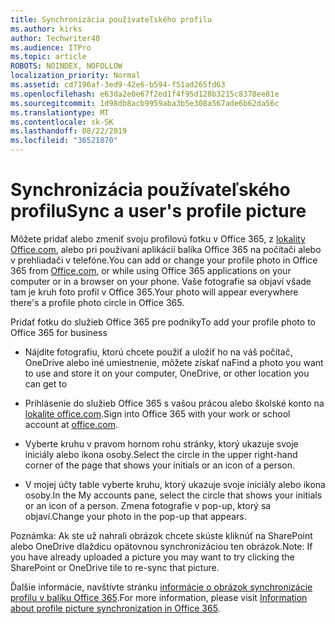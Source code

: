```yaml
---
title: Synchronizácia používateľského profilu
ms.author: kirks
author: Techwriter40
ms.audience: ITPro
ms.topic: article
ROBOTS: NOINDEX, NOFOLLOW
localization_priority: Normal
ms.assetid: cd7196af-3ed9-42e6-b594-f51ad265fd63
ms.openlocfilehash: e63da2e0e67f2ed1f4f95d128b3215c8378ee81e
ms.sourcegitcommit: 1d98db8acb9959aba3b5e308a567ade6b62da56c
ms.translationtype: MT
ms.contentlocale: sk-SK
ms.lasthandoff: 08/22/2019
ms.locfileid: "36521870"
---
```

# <a name="sync-a-users-profile-picture"></a><span data-ttu-id="aa7f4-102">Synchronizácia používateľského profilu</span><span class="sxs-lookup"><span data-stu-id="aa7f4-102">Sync a user's profile picture</span></span>

<span data-ttu-id="aa7f4-103">Môžete pridať alebo zmeniť svoju profilovú fotku v Office 365, z [lokality Office.com](http://www.office.com), alebo pri používaní aplikácií balíka Office 365 na počítači alebo v prehliadači v telefóne.</span><span class="sxs-lookup"><span data-stu-id="aa7f4-103">You can add or change your profile photo in Office 365 from [Office.com](http://www.office.com), or while using Office 365 applications on your computer or in a browser on your phone.</span></span> <span data-ttu-id="aa7f4-104">Vaše fotografie sa objaví všade tam je kruh foto profil v Office 365.</span><span class="sxs-lookup"><span data-stu-id="aa7f4-104">Your photo will appear everywhere there's a profile photo circle in Office 365.</span></span>

<span data-ttu-id="aa7f4-105">Pridať fotku do služieb Office 365 pre podniky</span><span class="sxs-lookup"><span data-stu-id="aa7f4-105">To add your profile photo to Office 365 for business</span></span>

- <span data-ttu-id="aa7f4-106">Nájdite fotografiu, ktorú chcete použiť a uložiť ho na váš počítač, OneDrive alebo iné umiestnenie, môžete získať na</span><span class="sxs-lookup"><span data-stu-id="aa7f4-106">Find a photo you want to use and store it on your computer, OneDrive, or other location you can get to</span></span>

- <span data-ttu-id="aa7f4-107">Prihlásenie do služieb Office 365 s vašou prácou alebo školské konto na [lokalite office.com](http://www.office.com).</span><span class="sxs-lookup"><span data-stu-id="aa7f4-107">Sign into Office 365 with your work or school account at [office.com](http://www.office.com).</span></span>

- <span data-ttu-id="aa7f4-108">Vyberte kruhu v pravom hornom rohu stránky, ktorý ukazuje svoje iniciály alebo ikona osoby.</span><span class="sxs-lookup"><span data-stu-id="aa7f4-108">Select the circle in the upper right-hand corner of the page that shows your initials or an icon of a person.</span></span>

- <span data-ttu-id="aa7f4-109">V mojej účty table vyberte kruhu, ktorý ukazuje svoje iniciály alebo ikona osoby.</span><span class="sxs-lookup"><span data-stu-id="aa7f4-109">In the My accounts pane, select the circle that shows your initials or an icon of a person.</span></span> <span data-ttu-id="aa7f4-110">Zmena fotografie v pop-up, ktorý sa objaví.</span><span class="sxs-lookup"><span data-stu-id="aa7f4-110">Change your photo in the pop-up that appears.</span></span>

<span data-ttu-id="aa7f4-111">Poznámka: Ak ste už nahrali obrázok chcete skúste kliknúť na SharePoint alebo OneDrive dlaždicu opätovnou synchronizáciou ten obrázok.</span><span class="sxs-lookup"><span data-stu-id="aa7f4-111">Note: If you have already uploaded a picture you may want to try clicking the SharePoint or OneDrive tile to re-sync that picture.</span></span>

<span data-ttu-id="aa7f4-112">Ďalšie informácie, navštívte stránku [informácie o obrázok synchronizácie profilu v balíku Office 365](https://support.office.com/article/information-about-profile-picture-synchronization-in-office-365-20594d76-d054-4af4-a660-401133e3d48a?ui=en-US&amp;rs=en-US&amp;ad=US).</span><span class="sxs-lookup"><span data-stu-id="aa7f4-112">For more information, please visit [Information about profile picture synchronization in Office 365](https://support.office.com/article/information-about-profile-picture-synchronization-in-office-365-20594d76-d054-4af4-a660-401133e3d48a?ui=en-US&amp;rs=en-US&amp;ad=US).</span></span>
